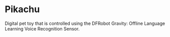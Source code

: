 # Pikachu
Digital pet toy that is controlled using the DFRobot Gravity: Offline Language Learning Voice Recognition Sensor.

